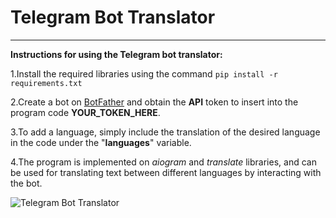 # Telegram Bot Translator 
___
**Instructions for using the Telegram bot translator:**

1.Install the required libraries using the command 
```pip install -r requirements.txt```

2.Create a bot on [BotFather](https://t.me/BotFather "BotFather") and obtain the **API** token to insert into the program code **YOUR_TOKEN_HERE**.

3.To add a language, simply include the translation of the desired language in the code under the "**languages**" variable.

4.The program is implemented on _aiogram_ and _translate_ libraries, and can be used for translating text between different languages by interacting with the bot.

![Telegram Bot Translator ](telegram-bot.gif "Telegram Bot Translator ")
